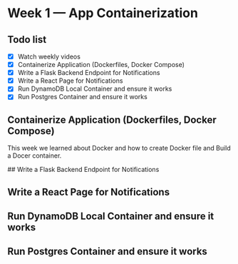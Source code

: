 # Week 1 — App Containerization


## Todo list
- [x] Watch weekly videos
- [x] Containerize Application (Dockerfiles, Docker Compose)
- [x] Write a Flask Backend Endpoint for Notifications
- [x] Write a React Page for Notifications
- [x] Run DynamoDB Local Container and ensure it works
- [x] Run Postgres Container and ensure it works

## Containerize Application (Dockerfiles, Docker Compose)
<p>This week we learned about Docker and how to create Docker file and Build a Docer container.</p>
## Write a Flask Backend Endpoint for Notifications


## Write a React Page for Notifications

 
## Run DynamoDB Local Container and ensure it works



## Run Postgres Container and ensure it works

